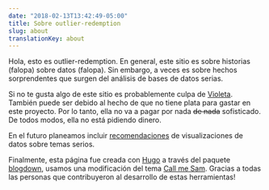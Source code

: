```yaml
---
date: "2018-02-13T13:42:49-05:00"
title: Sobre outlier-redemption
slug: about
translationKey: about
---
```


Hola, esto es outlier-redemption. En general, este sitio es sobre historias (falopa) sobre datos (falopa). Sin embargo, a veces es sobre hechos sorprendentes que surgen del análisis de bases de datos serias.

Si no te gusta algo de este sitio es probablemente culpa de [Violeta](https://twitter.com/violetrzn). También puede ser debido al hecho de que no tiene plata para gastar en este proyecto. Por lo tanto, ella no va a pagar por nada ~~de nada~~ sofisticado. De todos modos, ella no está pidiendo dinero.

En el futuro planeamos incluir [recomendaciones](/recommendations) de visualizaciones de datos sobre temas serios.   

Finalmente, esta página fue creada con [Hugo](https://gohugo.io/) a través del paquete [blogdown](https://bookdown.org/yihui/blogdown/), usamos una modificación del tema [Call me Sam](https://github.com/victoriadrake/hugo-theme-sam/). Gracias a todas las personas que contribuyeron al desarrollo de estas herramientas!


